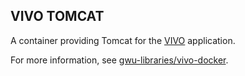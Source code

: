 VIVO TOMCAT
-----------

A container providing Tomcat for the [VIVO](http://www.vivoweb.org) application.

For more information, see [gwu-libraries/vivo-docker](https://github.com/gwu-libraries/vivo-docker).
